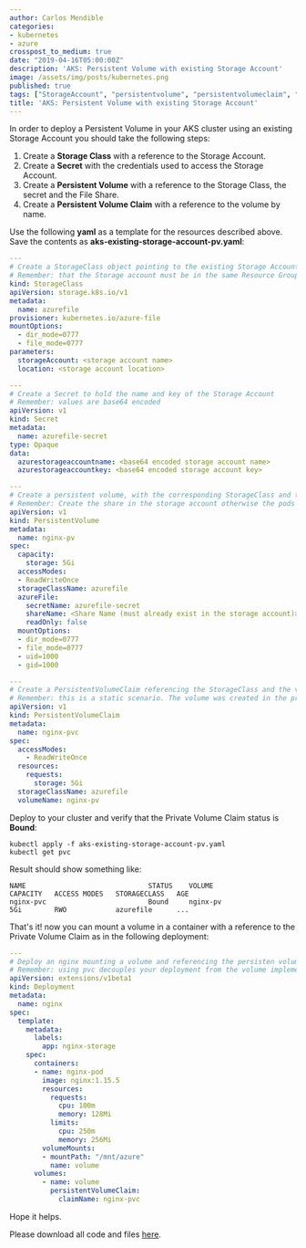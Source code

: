 ```yaml
---
author: Carlos Mendible
categories:
- kubernetes
- azure
crosspost_to_medium: true
date: "2019-04-16T05:00:00Z"
description: 'AKS: Persistent Volume with existing Storage Account'
image: /assets/img/posts/kubernetes.png
published: true
tags: ["StorageAccount", "persistentvolume", "persistentvolumeclaim", "storageclass"]
title: 'AKS: Persistent Volume with existing Storage Account'
---
```


In order to deploy a Persistent Volume in your AKS cluster using an existing Storage Account you should take the following steps:

1. Create a **Storage Class** with a reference to the Storage Account.
1. Create a **Secret** with the credentials used to access the Storage Account.
1. Create a **Persistent Volume** with a reference to the Storage Class, the secret and the File Share.
1. Create a **Persistent Volume Claim** with a reference to the volume by name.

Use the following **yaml** as a template for the resources described above. Save the contents as **aks-existing-storage-account-pv.yaml**:

``` yaml
---
# Create a StorageClass object pointing to the existing Storage Account
# Remember: that the Storage account must be in the same Resource Group where the AKS cluster is deployed
kind: StorageClass
apiVersion: storage.k8s.io/v1
metadata:
  name: azurefile
provisioner: kubernetes.io/azure-file
mountOptions:
  - dir_mode=0777
  - file_mode=0777
parameters:
  storageAccount: <storage account name>
  location: <storage account location>

---
# Create a Secret to hold the name and key of the Storage Account
# Remember: values are base64 encoded
apiVersion: v1
kind: Secret
metadata:
  name: azurefile-secret
type: Opaque
data:
  azurestorageaccountname: <base64 encoded storage account name>
  azurestorageaccountkey: <base64 encoded storage account key>

---
# Create a persistent volume, with the corresponding StorageClass and the reference to the Azure File secret.
# Remember: Create the share in the storage account otherwise the pods will fail with a "No such file or directory"
apiVersion: v1
kind: PersistentVolume
metadata:
  name: nginx-pv
spec:
  capacity:
    storage: 5Gi
  accessModes:
  - ReadWriteOnce
  storageClassName: azurefile
  azureFile:
    secretName: azurefile-secret
    shareName: <Share Name (must already exist in the storage account)>
    readOnly: false
  mountOptions:
  - dir_mode=0777
  - file_mode=0777
  - uid=1000
  - gid=1000

---
# Create a PersistentVolumeClaim referencing the StorageClass and the volume
# Remember: this is a static scenario. The volume was created in the previous step.
apiVersion: v1
kind: PersistentVolumeClaim
metadata:
  name: nginx-pvc
spec:
  accessModes:
    - ReadWriteOnce  
  resources:
    requests:
      storage: 5Gi
  storageClassName: azurefile
  volumeName: nginx-pv
```

Deploy to your cluster and verify that the Private Volume Claim status is **Bound**:

``` shell
kubectl apply -f aks-existing-storage-account-pv.yaml
kubectl get pvc
```

Result should show something like:

``` shell
NAME                              STATUS    VOLUME                      CAPACITY   ACCESS MODES   STORAGECLASS   AGE
nginx-pvc                         Bound     nginx-pv                    5Gi        RWO            azurefile      ...
```

That's it! now you can mount a volume in a container with a reference to the Private Volume Claim as in the following deployment:

``` yaml
---
# Deploy an nginx mounting a volume and referencing the persisten volume claim
# Remember: using pvc decouples your deployment from the volume implementations
apiVersion: extensions/v1beta1
kind: Deployment
metadata:
  name: nginx
spec:  
  template:
    metadata:
      labels:
        app: nginx-storage
    spec:
      containers:
      - name: nginx-pod
        image: nginx:1.15.5
        resources:
          requests:
            cpu: 100m
            memory: 128Mi
          limits:
            cpu: 250m
            memory: 256Mi
        volumeMounts:
        - mountPath: "/mnt/azure"
          name: volume
      volumes:
        - name: volume
          persistentVolumeClaim:
            claimName: nginx-pvc
```

Hope it helps.

Please download all code and files [here](https://github.com/cmendible/kubernetes.samples/tree/master/16.aks-pv-with-existing-storage-account).
